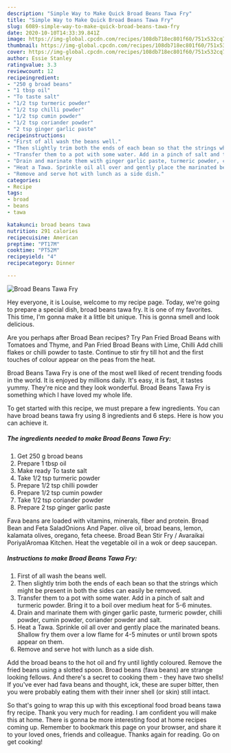 ```yaml
---
description: "Simple Way to Make Quick Broad Beans Tawa Fry"
title: "Simple Way to Make Quick Broad Beans Tawa Fry"
slug: 6089-simple-way-to-make-quick-broad-beans-tawa-fry
date: 2020-10-10T14:33:39.841Z
image: https://img-global.cpcdn.com/recipes/108db718ec801f60/751x532cq70/broad-beans-tawa-fry-recipe-main-photo.jpg
thumbnail: https://img-global.cpcdn.com/recipes/108db718ec801f60/751x532cq70/broad-beans-tawa-fry-recipe-main-photo.jpg
cover: https://img-global.cpcdn.com/recipes/108db718ec801f60/751x532cq70/broad-beans-tawa-fry-recipe-main-photo.jpg
author: Essie Stanley
ratingvalue: 3.3
reviewcount: 12
recipeingredient:
- "250 g broad beans"
- "1 tbsp oil"
- "To taste salt"
- "1/2 tsp turmeric powder"
- "1/2 tsp chilli powder"
- "1/2 tsp cumin powder"
- "1/2 tsp coriander powder"
- "2 tsp ginger garlic paste"
recipeinstructions:
- "First of all wash the beans well."
- "Then slightly trim both the ends of each bean so that the strings which might be present in both the sides can easily be removed."
- "Transfer them to a pot with some water. Add in a pinch of salt and turmeric powder. Bring it to a boil over medium heat for 5-6 minutes."
- "Drain and marinate them with ginger garlic paste, turmeric powder, chilli powder, cumin powder, coriander powder and salt."
- "Heat a Tawa. Sprinkle oil all over and gently place the marinated beans. Shallow fry them over a low flame for 4-5 minutes or until brown spots appear on them."
- "Remove and serve hot with lunch as a side dish."
categories:
- Recipe
tags:
- broad
- beans
- tawa

katakunci: broad beans tawa 
nutrition: 291 calories
recipecuisine: American
preptime: "PT17M"
cooktime: "PT52M"
recipeyield: "4"
recipecategory: Dinner

---
```



![Broad Beans Tawa Fry](https://img-global.cpcdn.com/recipes/108db718ec801f60/751x532cq70/broad-beans-tawa-fry-recipe-main-photo.jpg)

Hey everyone, it is Louise, welcome to my recipe page. Today, we're going to prepare a special dish, broad beans tawa fry. It is one of my favorites. This time, I'm gonna make it a little bit unique. This is gonna smell and look delicious.

Are you perhaps after Broad Bean recipes? Try Pan Fried Broad Beans with Tomatoes and Thyme, and Pan Fried Broad Beans with Lime, Chilli Add chilli flakes or chilli powder to taste. Continue to stir fry till hot and the first touches of colour appear on the peas from the heat.

Broad Beans Tawa Fry is one of the most well liked of recent trending foods in the world. It is enjoyed by millions daily. It's easy, it is fast, it tastes yummy. They're nice and they look wonderful. Broad Beans Tawa Fry is something which I have loved my whole life.


To get started with this recipe, we must prepare a few ingredients. You can have broad beans tawa fry using 8 ingredients and 6 steps. Here is how you can achieve it.

<!--inarticleads1-->

##### The ingredients needed to make Broad Beans Tawa Fry:

1. Get 250 g broad beans
1. Prepare 1 tbsp oil
1. Make ready To taste salt
1. Take 1/2 tsp turmeric powder
1. Prepare 1/2 tsp chilli powder
1. Prepare 1/2 tsp cumin powder
1. Take 1/2 tsp coriander powder
1. Prepare 2 tsp ginger garlic paste


Fava beans are loaded with vitamins, minerals, fiber and protein. Broad Bean and Feta SaladOnions And Paper. olive oil, broad beans, lemon, kalamata olives, oregano, feta cheese. Broad Bean Stir Fry / Avaraikai PoriyalAromaa Kitchen. Heat the vegetable oil in a wok or deep saucepan. 

<!--inarticleads2-->

##### Instructions to make Broad Beans Tawa Fry:

1. First of all wash the beans well.
1. Then slightly trim both the ends of each bean so that the strings which might be present in both the sides can easily be removed.
1. Transfer them to a pot with some water. Add in a pinch of salt and turmeric powder. Bring it to a boil over medium heat for 5-6 minutes.
1. Drain and marinate them with ginger garlic paste, turmeric powder, chilli powder, cumin powder, coriander powder and salt.
1. Heat a Tawa. Sprinkle oil all over and gently place the marinated beans. Shallow fry them over a low flame for 4-5 minutes or until brown spots appear on them.
1. Remove and serve hot with lunch as a side dish.


Add the broad beans to the hot oil and fry until lightly coloured. Remove the fried beans using a slotted spoon. Broad beans (fava beans) are strange looking fellows. And there&#39;s a secret to cooking them - they have two shells! If you&#39;ve ever had fava beans and thought, ick, these are super bitter, then you were probably eating them with their inner shell (or skin) still intact. 

So that's going to wrap this up with this exceptional food broad beans tawa fry recipe. Thank you very much for reading. I am confident you will make this at home. There is gonna be more interesting food at home recipes coming up. Remember to bookmark this page on your browser, and share it to your loved ones, friends and colleague. Thanks again for reading. Go on get cooking!
